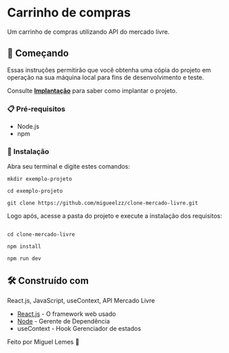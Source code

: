 # Carrinho de compras

Um carrinho de compras utilizando API do mercado livre.

## 🚀 Começando

Essas instruções permitirão que você obtenha uma cópia do projeto em operação na sua máquina local para fins de desenvolvimento e teste.

Consulte **[Implantação](#-implanta%C3%A7%C3%A3o)** para saber como implantar o projeto.

### 📋 Pré-requisitos

- Node.js
- npm

### 🔧 Instalação
Abra seu terminal e digite estes comandos:
```
mkdir exemplo-projeto

cd exemplo-projeto 

git clone https://github.com/migueelzz/clone-mercado-livre.git

```
Logo após, acesse a pasta do projeto e execute a instalação dos requisitos:
```

cd clone-mercado-livre

npm install

npm run dev

```

## 🛠️ Construído com

React.js, JavaScript, useContext, API Mercado Livre

* [React.js](https://pt-br.legacy.reactjs.org/) - O framework web usado
* [Node](https://nodejs.org/pt-br/download) - Gerente de Dependência
* useContext - Hook Gerenciador de estados


Feito por Miguel Lemes 🚀
